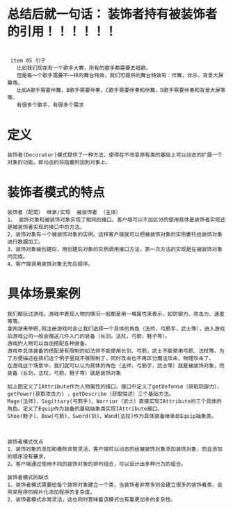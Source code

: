 # 总结后就一句话：  装饰者持有被装饰者的引用！！！！！！

# 
     item 05 引子
       比如我们现在有一个歌手大赛，所有的歌手都需要去唱歌。
       但是每一个歌手需要不一样的舞台特效，我们可提供的舞台特效有：伴舞，伴乐，背景大屏幕等。
       比如A歌手需要伴舞，B歌手需要伴奏，C歌手需要伴奏和伴舞，D歌手需要伴奏和背景大屏等等。
       有很多个歌手，有很多个需求
       


# 定义
    装饰者(Decorator)模式提供了一种方法，使得在不改变原有类的基础上可以动态的扩展一个对象的功能。即动态的将指着附加到对象上。
    
    
# 装饰者模式的特点
 
    装饰者（配菜） 继承/实现  被装饰者 （主体）
    1、 装饰对象和被装饰对象实现了相同的接口。客户端可以不加区分的使用具体是装饰者实现还是被装饰者实现的接口中的方法。
    2、装饰对象有一个被装饰对象的实例。这样客户端就可以把被装饰对象的实例委托给装饰对象进行数据加工。
    3、装饰对象被创建后，用创建后对象的实例调用接口方法，第一次方法的实现是在被装饰对象内完成。
    4、客户端调用装饰对象无先后顺序。  
    
    
# 具体场景案例
    我们都玩过游戏。游戏中表现人物的情况一般都是用一堆属性来表示，如防御力、攻击力、速度等等。
    拿网游来举例,刚注册游戏时会让我们选择一个具体的角色（法师，弓箭手，武士等），进入游戏后游戏公司一般会赠送几件入门的装备（长剑，法杖，弓箭，鞋子等）。
    游戏的人物可以自由搭配各种装备。
    游戏中具体装备的搭配是有限制的如法师不能使用长剑、弓箭，武士不能使用弓箭、法杖等。为了方便描述在我们这个例子里就不做限制了，同时攻击也不再区分魔法攻击、物理攻击了。
    在游戏这个场景中，我们就可以认为具体的角色（法师，弓箭手，武士等）就是被装饰对象，而装备（长剑，法杖，弓箭，鞋子等）就是装饰对象
    
    如上图定义了IAttribute作为人物属性的接口。接口中定义了getDefense（获取防御力），getPower(获取攻击力) ，getDescribe（获取描述）三个基础方法。
    Mage(法师)、Sagittary(弓箭手)、Warrior（武士）直接实现IAttribute的三个具体的角色。定义了Equip作为装备的基础抽象类实现IAttribute接口。
    Shoe(鞋子)、Bow(弓箭)、Sword(剑)、Wand(法杖)作为具体装备继承自Equip抽象类。
    
    
    
    装饰者模式优点
    1、装饰对象的添加和撤除非常灵活，客户端可以动态的给被装饰对象添加装饰对象，而且添加的顺序没有要求。
    2、客户端通过使用不同的装饰对象的排列组合，可以设计出多种行为的组合。
    
    装饰者模式的缺点
    1、装饰者模式需要给每个装饰对象建立一个类，当装饰者非常多则会建立很多的装饰着类，会带来程序的碎片化添加程序的复杂度。
    2、装饰者模式非常灵活，这也同时意味着该模式也有着更加多的复杂性。
 
    
    
    
    
    
    
    
    
    
    
    
    
    
    
    
    
    
    
    
    
    
    
    
    